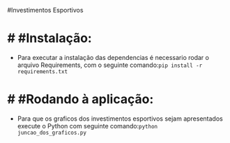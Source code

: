 #Investimentos Esportivos

# # #Instalação:
- Para executar a instalação das dependencias é necessario rodar o arquivo Requirements, com o seguinte comando:`pip install -r requirements.txt`

# # #Rodando à aplicação:
- Para que os graficos dos investimentos esportivos sejam apresentados execute o Python com seguinte comando:`python juncao_dos_graficos.py`

